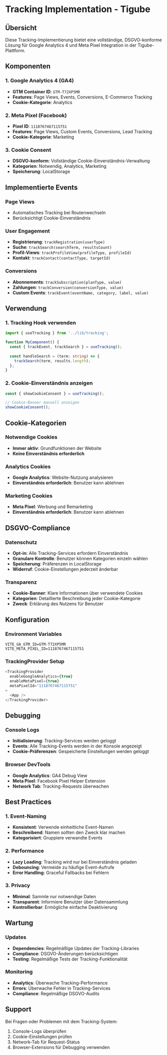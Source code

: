 # Tracking Implementation - Tigube

## Übersicht

Diese Tracking-Implementierung bietet eine vollständige, DSGVO-konforme Lösung für Google Analytics 4 und Meta Pixel Integration in der Tigube-Plattform.

## Komponenten

### 1. Google Analytics 4 (GA4)
- **GTM Container ID**: `GTM-T72XP5MR`
- **Features**: Page Views, Events, Conversions, E-Commerce Tracking
- **Cookie-Kategorie**: Analytics

### 2. Meta Pixel (Facebook)
- **Pixel ID**: `1118767467115751`
- **Features**: Page Views, Custom Events, Conversions, Lead Tracking
- **Cookie-Kategorie**: Marketing

### 3. Cookie Consent
- **DSGVO-konform**: Vollständige Cookie-Einverständnis-Verwaltung
- **Kategorien**: Notwendig, Analytics, Marketing
- **Speicherung**: LocalStorage

## Implementierte Events

### Page Views
- Automatisches Tracking bei Routenwechseln
- Berücksichtigt Cookie-Einverständnis

### User Engagement
- **Registrierung**: `trackRegistration(userType)`
- **Suche**: `trackSearch(searchTerm, resultsCount)`
- **Profil-Views**: `trackProfileView(profileType, profileId)`
- **Kontakt**: `trackContact(contactType, targetId)`

### Conversions
- **Abonnements**: `trackSubscription(planType, value)`
- **Zahlungen**: `trackConversion(conversionType, value)`
- **Custom Events**: `trackEvent(eventName, category, label, value)`

## Verwendung

### 1. Tracking Hook verwenden
```typescript
import { useTracking } from '../lib/tracking';

function MyComponent() {
  const { trackEvent, trackSearch } = useTracking();
  
  const handleSearch = (term: string) => {
    trackSearch(term, results.length);
  };
}
```

### 2. Cookie-Einverständnis anzeigen
```typescript
const { showCookieConsent } = useTracking();

// Cookie-Banner manuell anzeigen
showCookieConsent();
```

## Cookie-Kategorien

### Notwendige Cookies
- **Immer aktiv**: Grundfunktionen der Website
- **Keine Einverständnis erforderlich**

### Analytics Cookies
- **Google Analytics**: Website-Nutzung analysieren
- **Einverständnis erforderlich**: Benutzer kann ablehnen

### Marketing Cookies
- **Meta Pixel**: Werbung und Remarketing
- **Einverständnis erforderlich**: Benutzer kann ablehnen

## DSGVO-Compliance

### Datenschutz
- **Opt-in**: Alle Tracking-Services erfordern Einverständnis
- **Granulare Kontrolle**: Benutzer können Kategorien einzeln wählen
- **Speicherung**: Präferenzen in LocalStorage
- **Widerruf**: Cookie-Einstellungen jederzeit änderbar

### Transparenz
- **Cookie-Banner**: Klare Informationen über verwendete Cookies
- **Kategorien**: Detaillierte Beschreibung jeder Cookie-Kategorie
- **Zweck**: Erklärung des Nutzens für Benutzer

## Konfiguration

### Environment Variables
```env
VITE_GA_GTM_ID=GTM-T72XP5MR
VITE_META_PIXEL_ID=1118767467115751
```

### TrackingProvider Setup
```typescript
<TrackingProvider 
  enableGoogleAnalytics={true}
  enableMetaPixel={true}
  metaPixelId="1118767467115751"
>
  <App />
</TrackingProvider>
```

## Debugging

### Console Logs
- **Initialisierung**: Tracking-Services werden geloggt
- **Events**: Alle Tracking-Events werden in der Konsole angezeigt
- **Cookie-Präferenzen**: Gespeicherte Einstellungen werden geloggt

### Browser DevTools
- **Google Analytics**: GA4 Debug View
- **Meta Pixel**: Facebook Pixel Helper Extension
- **Network Tab**: Tracking-Requests überwachen

## Best Practices

### 1. Event-Naming
- **Konsistent**: Verwende einheitliche Event-Namen
- **Beschreibend**: Namen sollten den Zweck klar machen
- **Kategorisiert**: Gruppiere verwandte Events

### 2. Performance
- **Lazy Loading**: Tracking wird nur bei Einverständnis geladen
- **Debouncing**: Vermeide zu häufige Event-Aufrufe
- **Error Handling**: Graceful Fallbacks bei Fehlern

### 3. Privacy
- **Minimal**: Sammle nur notwendige Daten
- **Transparent**: Informiere Benutzer über Datensammlung
- **Kontrollierbar**: Ermögliche einfache Deaktivierung

## Wartung

### Updates
- **Dependencies**: Regelmäßige Updates der Tracking-Libraries
- **Compliance**: DSGVO-Änderungen berücksichtigen
- **Testing**: Regelmäßige Tests der Tracking-Funktionalität

### Monitoring
- **Analytics**: Überwache Tracking-Performance
- **Errors**: Überwache Fehler in Tracking-Services
- **Compliance**: Regelmäßige DSGVO-Audits

## Support

Bei Fragen oder Problemen mit dem Tracking-System:
1. Console-Logs überprüfen
2. Cookie-Einstellungen prüfen
3. Network-Tab für Request-Status
4. Browser-Extensions für Debugging verwenden
